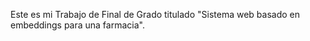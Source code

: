 Este es mi Trabajo de Final de Grado titulado "Sistema web basado en embeddings para una farmacia".
